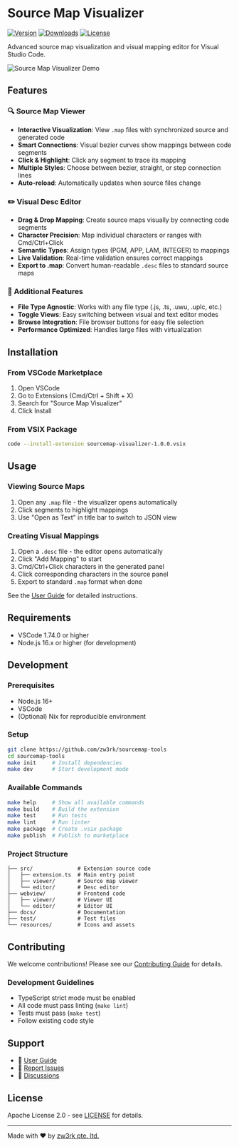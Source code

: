 # Source Map Visualizer

[![Version](https://img.shields.io/visual-studio-marketplace/v/zw3rk.sourcemap-visualizer)](https://marketplace.visualstudio.com/items?itemName=zw3rk.sourcemap-visualizer)
[![Downloads](https://img.shields.io/visual-studio-marketplace/d/zw3rk.sourcemap-visualizer)](https://marketplace.visualstudio.com/items?itemName=zw3rk.sourcemap-visualizer)
[![License](https://img.shields.io/badge/license-Apache%202.0-blue.svg)](LICENSE)

Advanced source map visualization and visual mapping editor for Visual Studio Code.

![Source Map Visualizer Demo](resources/demo.gif)

## Features

### 🔍 Source Map Viewer
- **Interactive Visualization**: View `.map` files with synchronized source and generated code
- **Smart Connections**: Visual bezier curves show mappings between code segments
- **Click & Highlight**: Click any segment to trace its mapping
- **Multiple Styles**: Choose between bezier, straight, or step connection lines
- **Auto-reload**: Automatically updates when source files change

### ✏️ Visual Desc Editor
- **Drag & Drop Mapping**: Create source maps visually by connecting code segments
- **Character Precision**: Map individual characters or ranges with Cmd/Ctrl+Click
- **Semantic Types**: Assign types (PGM, APP, LAM, INTEGER) to mappings
- **Live Validation**: Real-time validation ensures correct mappings
- **Export to .map**: Convert human-readable `.desc` files to standard source maps

### 🎯 Additional Features
- **File Type Agnostic**: Works with any file type (.js, .ts, .uwu, .uplc, etc.)
- **Toggle Views**: Easy switching between visual and text editor modes
- **Browse Integration**: File browser buttons for easy file selection
- **Performance Optimized**: Handles large files with virtualization

## Installation

### From VSCode Marketplace
1. Open VSCode
2. Go to Extensions (Cmd/Ctrl + Shift + X)
3. Search for "Source Map Visualizer"
4. Click Install

### From VSIX Package
```bash
code --install-extension sourcemap-visualizer-1.0.0.vsix
```

## Usage

### Viewing Source Maps
1. Open any `.map` file - the visualizer opens automatically
2. Click segments to highlight mappings
3. Use "Open as Text" in title bar to switch to JSON view

### Creating Visual Mappings
1. Open a `.desc` file - the editor opens automatically
2. Click "Add Mapping" to start
3. Cmd/Ctrl+Click characters in the generated panel
4. Click corresponding characters in the source panel
5. Export to standard `.map` format when done

See the [User Guide](docs/USER_GUIDE.md) for detailed instructions.

## Requirements

- VSCode 1.74.0 or higher
- Node.js 16.x or higher (for development)

## Development

### Prerequisites
- Node.js 16+
- VSCode
- (Optional) Nix for reproducible environment

### Setup
```bash
git clone https://github.com/zw3rk/sourcemap-tools
cd sourcemap-tools
make init     # Install dependencies
make dev      # Start development mode
```

### Available Commands
```bash
make help     # Show all available commands
make build    # Build the extension
make test     # Run tests
make lint     # Run linter
make package  # Create .vsix package
make publish  # Publish to marketplace
```

### Project Structure
```
├── src/              # Extension source code
│   ├── extension.ts  # Main entry point
│   ├── viewer/       # Source map viewer
│   └── editor/       # Desc editor
├── webview/          # Frontend code
│   ├── viewer/       # Viewer UI
│   └── editor/       # Editor UI
├── docs/             # Documentation
├── test/             # Test files
└── resources/        # Icons and assets
```

## Contributing

We welcome contributions! Please see our [Contributing Guide](CONTRIBUTING.md) for details.

### Development Guidelines
- TypeScript strict mode must be enabled
- All code must pass linting (`make lint`)
- Tests must pass (`make test`)
- Follow existing code style

## Support

- 📖 [User Guide](docs/USER_GUIDE.md)
- 🐛 [Report Issues](https://github.com/zw3rk/sourcemap-tools/issues)
- 💬 [Discussions](https://github.com/zw3rk/sourcemap-tools/discussions)

## License

Apache License 2.0 - see [LICENSE](LICENSE) for details.

---

Made with ❤️ by [zw3rk pte. ltd.](https://zw3rk.com)